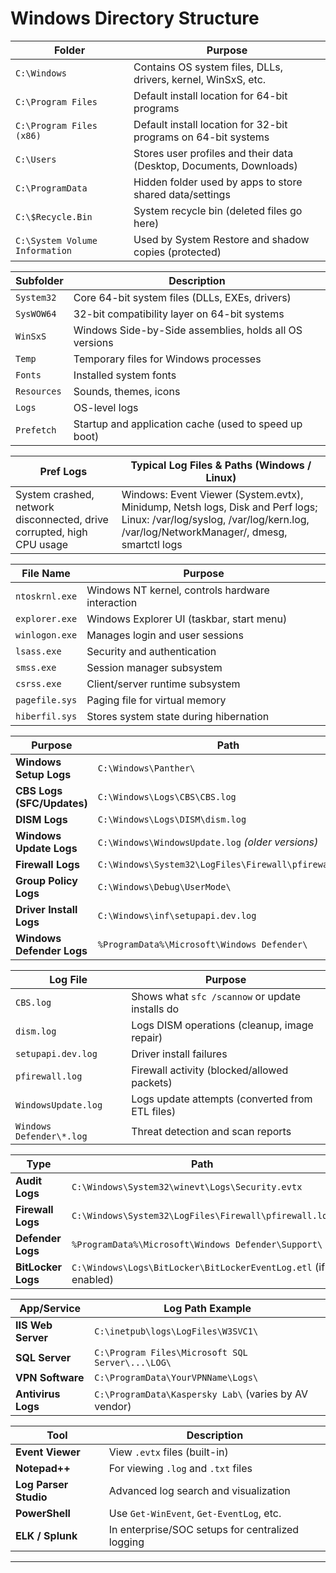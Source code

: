 # Windows Directory Structure

| Folder                         | Purpose                                                             |
| ------------------------------ | ------------------------------------------------------------------- |
| `C:\Windows`                   | Contains OS system files, DLLs, drivers, kernel, WinSxS, etc.       |
| `C:\Program Files`             | Default install location for 64-bit programs                        |
| `C:\Program Files (x86)`       | Default install location for 32-bit programs on 64-bit systems      |
| `C:\Users`                     | Stores user profiles and their data (Desktop, Documents, Downloads) |
| `C:\ProgramData`               | Hidden folder used by apps to store shared data/settings            |
| `C:\$Recycle.Bin`              | System recycle bin (deleted files go here)                          |
| `C:\System Volume Information` | Used by System Restore and shadow copies (protected)                |

| Subfolder   | Description                                                                     |
| ----------- | ------------------------------------------------------------------------------- |
| `System32`  | Core 64-bit system files (DLLs, EXEs, drivers)                                  |
| `SysWOW64`  | 32-bit compatibility layer on 64-bit systems                                    |
| `WinSxS`    | Windows Side-by-Side assemblies, holds all OS versions                          |
| `Temp`      | Temporary files for Windows processes                                           |
| `Fonts`     | Installed system fonts                                                          |
| `Resources` | Sounds, themes, icons                                                           |
| `Logs`      | OS-level logs                                                                   |
| `Prefetch`  | Startup and application cache (used to speed up boot)                           |


| Pref Logs                                                             | Typical Log Files & Paths (Windows / Linux)                                                                                                                              |
| --------------------------------------------------------------------- | ------------------------------------------------------------------------------------------------------------------------------------------------------------------------ |
| System crashed, network disconnected, drive corrupted, high CPU usage | Windows: Event Viewer (System.evtx), Minidump, Netsh logs, Disk and Perf logs; Linux: /var/log/syslog, /var/log/kern.log, /var/log/NetworkManager/, dmesg, smartctl logs |

| File Name      | Purpose                                          |
| -------------- | ------------------------------------------------ |
| `ntoskrnl.exe` | Windows NT kernel, controls hardware interaction |
| `explorer.exe` | Windows Explorer UI (taskbar, start menu)        |
| `winlogon.exe` | Manages login and user sessions                  |
| `lsass.exe`    | Security and authentication                      |
| `smss.exe`     | Session manager subsystem                        |
| `csrss.exe`    | Client/server runtime subsystem                  |
| `pagefile.sys` | Paging file for virtual memory                   |
| `hiberfil.sys` | Stores system state during hibernation           |


|Purpose|Path|
|---|---|
|**Windows Setup Logs**|`C:\Windows\Panther\`|
|**CBS Logs (SFC/Updates)**|`C:\Windows\Logs\CBS\CBS.log`|
|**DISM Logs**|`C:\Windows\Logs\DISM\dism.log`|
|**Windows Update Logs**|`C:\Windows\WindowsUpdate.log` _(older versions)_|
|**Firewall Logs**|`C:\Windows\System32\LogFiles\Firewall\pfirewall.log`|
|**Group Policy Logs**|`C:\Windows\Debug\UserMode\`|
|**Driver Install Logs**|`C:\Windows\inf\setupapi.dev.log`|
|**Windows Defender Logs**|`%ProgramData%\Microsoft\Windows Defender\`|

|Log File|Purpose|
|---|---|
|`CBS.log`|Shows what `sfc /scannow` or update installs do|
|`dism.log`|Logs DISM operations (cleanup, image repair)|
|`setupapi.dev.log`|Driver install failures|
|`pfirewall.log`|Firewall activity (blocked/allowed packets)|
|`WindowsUpdate.log`|Logs update attempts (converted from ETL files)|
|`Windows Defender\*.log`|Threat detection and scan reports|

|Type|Path|
|---|---|
|**Audit Logs**|`C:\Windows\System32\winevt\Logs\Security.evtx`|
|**Firewall Logs**|`C:\Windows\System32\LogFiles\Firewall\pfirewall.log`|
|**Defender Logs**|`%ProgramData%\Microsoft\Windows Defender\Support\`|
|**BitLocker Logs**|`C:\Windows\Logs\BitLocker\BitLockerEventLog.etl` (if enabled)|

|App/Service|Log Path Example|
|---|---|
|**IIS Web Server**|`C:\inetpub\logs\LogFiles\W3SVC1\`|
|**SQL Server**|`C:\Program Files\Microsoft SQL Server\...\LOG\`|
|**VPN Software**|`C:\ProgramData\YourVPNName\Logs\`|
|**Antivirus Logs**|`C:\ProgramData\Kaspersky Lab\` (varies by AV vendor)|

|Tool|Description|
|---|---|
|**Event Viewer**|View `.evtx` files (built-in)|
|**Notepad++**|For viewing `.log` and `.txt` files|
|**Log Parser Studio**|Advanced log search and visualization|
|**PowerShell**|Use `Get-WinEvent`, `Get-EventLog`, etc.|
|**ELK / Splunk**|In enterprise/SOC setups for centralized logging|


---
